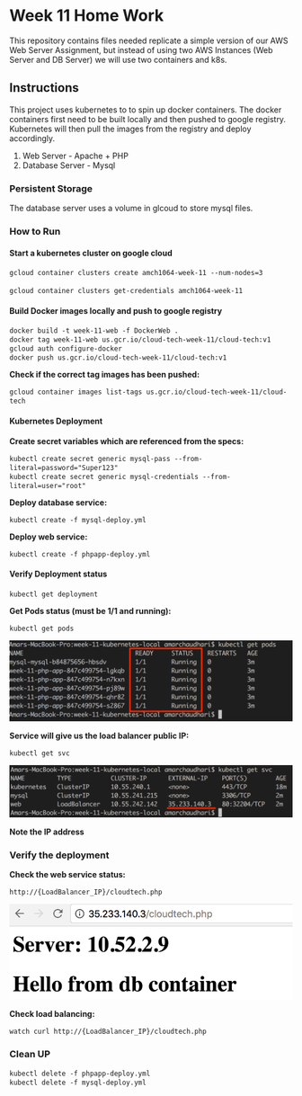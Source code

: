 # Week 11 Home Work
This repository contains files needed replicate a simple version of our AWS Web Server Assignment, but instead of using two AWS Instances (Web Server and DB Server) we will use two containers and k8s.

## Instructions

This project uses kubernetes to to spin up docker containers.
The docker containers first need to be built locally and then pushed to google registry. Kubernetes will then pull the images from the registry and deploy accordingly.
1. Web Server - Apache + PHP
2. Database Server - Mysql

### Persistent Storage

The database server uses a volume in glcoud to store mysql files.

### How to Run

#### Start a kubernetes cluster on google cloud

    gcloud container clusters create amch1064-week-11 --num-nodes=3

    gcloud container clusters get-credentials amch1064-week-11

#### Build Docker images locally and push to google registry

    docker build -t week-11-web -f DockerWeb .
    docker tag week-11-web us.gcr.io/cloud-tech-week-11/cloud-tech:v1
    gcloud auth configure-docker
    docker push us.gcr.io/cloud-tech-week-11/cloud-tech:v1

**Check if the correct tag images has been pushed:**

    gcloud container images list-tags us.gcr.io/cloud-tech-week-11/cloud-tech

#### Kubernetes Deployment

**Create secret variables which are referenced from the specs:**

    kubectl create secret generic mysql-pass --from-literal=password="Super123"
    kubectl create secret generic mysql-credentials --from-literal=user="root"

**Deploy database service:**

    kubectl create -f mysql-deploy.yml

**Deploy web service:**

    kubectl create -f phpapp-deploy.yml

#### Verify Deployment status

    kubectl get deployment

**Get Pods status (must be 1/1 and running):**

    kubectl get pods

![AMI ID](documentation/pods_example.png)

**Service will give us the load balancer public IP:**

    kubectl get svc

![AMI ID](documentation/svc_example.png)

**Note the IP address**  

### Verify the deployment

**Check the web service status:**

    http://{LoadBalancer_IP}/cloudtech.php

![AMI ID](documentation/result1.png)

**Check load balancing:**

    watch curl http://{LoadBalancer_IP}/cloudtech.php

### Clean UP

    kubectl delete -f phpapp-deploy.yml
    kubectl delete -f mysql-deploy.yml
